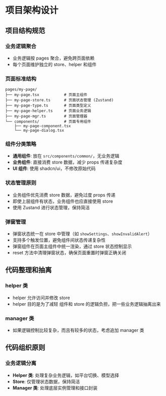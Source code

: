 # 项目架构设计

## 项目结构规范

### 业务逻辑聚合
- 业务逻辑按 pages 聚合，避免跨页面依赖
- 每个页面维护独立的 store、helper 和组件

### 页面标准结构
```
pages/my-page/
├── my-page.tsx           # 页面主组件
├── my-page-store.ts      # 页面状态管理 (Zustand)
├── my-page-type.ts       # 页面类型定义
├── my-page-helper.ts     # 页面业务逻辑
├── my-page-mgr.ts        # 页面管理器
└── components/           # 页面专用组件
    ├── my-page-component.tsx
    └── my-page-dialog.tsx
```

### 组件分类策略
- **通用组件**: 放在 `src/components/common/`，无业务逻辑
- **业务组件**: 直接消费 store 数据，减少 props 传递复杂度
- **UI 组件**: 使用 shadcn/ui，不修改原始代码

### 状态管理原则
- 业务组件优先消费 store 数据，避免过度 props 传递
- 即使上层组件有状态，业务组件也应直接使用 store
- 使用 Zustand 进行状态管理，保持简洁

### 弹窗管理
- 弹窗状态统一在 store 中管理（如 `showSettings`、`showInvalidAlert`）
- 支持多个触发位置，避免组件间状态传递复杂性
- 弹窗组件在页面主组件中统一渲染，通过 store 状态控制显示
- reset 方法中清理弹窗状态，确保页面重置时弹窗正确关闭

## 代码整理和抽离

### helper 类
- helper 允许访问并修改 store
- helper 目的是为了减轻 组件和 store 的逻辑负担，把一些业务逻辑抽离出来

### manager 类
- 如果逻辑控制比较复杂，而且有较多的状态，考虑追加 manager 类

## 代码组织原则

### 业务逻辑分离
- **Helper 类**: 处理复杂业务逻辑，如平台切换、模型选择
- **Store**: 仅管理状态数据，保持简洁
- **Manager 类**: 处理底层实例管理和接口封装
